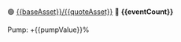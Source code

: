 🟢 <a href="https://www.binance.com/futures/{{baseAsset}}{{quoteAsset}}">{{baseAsset}}/{{quoteAsset}}</a> 🔔 <b>{{eventCount}}</b> 

Pump: +{{pumpValue}}%